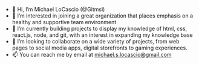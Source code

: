 - 👋 Hi, I’m Michael LoCascio (@Gitmsl)
- 👀 I’m interested in joining a great organization that places emphasis on a healthy and supportive team environment
- 🌱 I’m currently building projects to display my knowledge of html, css, react.js, node, and git, with an interest in expanding my knowledge base
- 💞️ I’m looking to collaborate on a wide variety of projects, from web pages to social media apps, digital storefronts to gaming experiences.
- 📫 You can reach me by email at michael.s.locascio@gmail.com 

<!---
Gitmsl/Gitmsl is a ✨ special ✨ repository because its `README.md` (this file) appears on your GitHub profile.
You can click the Preview link to take a look at your changes.
--->
